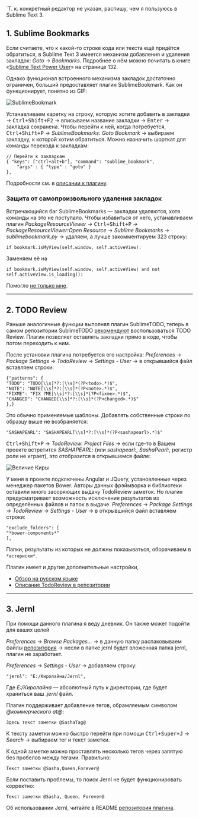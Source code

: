 `Т. к. конкретный редактор не указан, распишу, чем я пользуюсь в Sublime Text 3.<kbd>

## 1. Sublime Bookmarks

Если считаете, что к какой-то строке кода или текста ещё придётся обратиться, в Sublime Text 3 имеется механизм добавления и удаления закладок: *Goto* → *Bookmarks*. Подробнее о нём можно почитать в книге «[Sublime Text Power User](https://docs.zoho.com/file/nqgo4e3473558e032489e9dc3bceb3db16723)» на странице 132.

Однако функционал встроенного механизма закладок достаточно ограничен, больший предоставляет плагин SublimeBookmark. Как он функционирует, понятно из GIF:

![SublimeBookmark](https://packagecontrol.io/readmes/img/d0b118a0e93795a2b80751e86ec681f8c7a4f48f.gif)

Устанавливаем каретку на строку, которую хотите добавить в закладки → <kbd>Ctrl+Shift+F2</kbd> → вписываем название закладки → <kbd>Enter</kbd> → закладка сохранена. Чтобы перейти к ней, когда потребуется, <kbd>Ctrl+Shift+P</kbd> → *SublimeBookmarks: Goto Bookmark* → выбираем закладку, к которой хотим обратиться. Можно назначить шорткат для команды перехода к закладкам:

	// Перейти к закладкам
	{ "keys": ["ctrl+alt+b"], "command": "sublime_bookmark",
        "args" : { "type" : "goto" }
    },

Подробности см. в [описании к плагину](https://github.com/bollu/sublimeBookmark).

### Защита от самопроизвольного удаления закладок

Встречающийся баг SublimeBookmarks — закладки удаляются, хотя команды на это не поступало. Чтобы избавиться от него, устанавливаем плагин *PackageResourceViewer* → <kbd>Ctrl+Shift+P</kbd> → *PackageResourceViewer:Open Resource* → *Sublime Bookmarks* → *sublimebookmark.py* → удаляем, а лучше закомментируем 323 строку:

	if bookmark.isMyView(self.window, self.activeView):

Заменяем её на

	if bookmark.isMyView(self.window, self.activeView) and not self.activeView.is_loading():

Помогло [не только мне](https://github.com/bollu/sublimeBookmark/issues/23#issuecomment-153111099).

---

## 2. TODO Review

Раньше аналогичные функции выполнял плагин SublimeTODO, теперь в самом репозитории SublimeTODO [рекомендуют](https://github.com/robcowie/SublimeTODO) воспользоваться TODO Review. Плагин позволяет оставлять закладки прямо в коде, чтобы потом переходить к ним.

После установки плагина потребуется его настройка: *Preferences* → *Package Settings* → *TodoReview* → *Settings - User* → в открывшийся файл вставляем строки:

	{"patterns": {
	"TODO": "TODO[\\s]*?:[\\s]*(?P<todo>.*)$",
	"NOTE": "NOTE[\\s]*?:[\\s]*(?P<note>.*)$",
    "FIXME": "FIX ?ME[\\s]*?:[\\s]*(?P<fixme>.*)$",
    "CHANGED": "CHANGED[\\s]*?:[\\s]*(?P<changed>.*)$"
	},}

Это обычно применяемые шаблоны. Добавлять собственные строки по образцу выше не возбраняется:

	"SASHAPEARL": "SASHAPEARL[\\s]*?:[\\s]*(?P<sashapearl>.*)$"

<kbd>Ctrl+Shift+P</kbd> → *TodoReview: Project Files* → если где-то в Вашем проекте встретится *SASHAPEARL*: (или *sashapearl:*, *SashaPearl:*, регистр роли не играет), это отобразится в открывшемся файле:

![Величие Киры](http://i.imgur.com/76O5Web.png)

У меня в проекте подключены Angular и JQuery, установленные через менеджер пакетов Bower. Авторы данных фрэймворка и библиотеки оставили много засоряющих выдачу TodoReview заметок. Но плагин предусматривает возможность исключения результатов из определённых файлов и папок в выдаче. *Preferences* → *Package Settings* → *TodoReview* → *Settings - User* → в открывшийся файл вставляем строки:

	"exclude_folders": [
    "*bower-components*"
	],

Папки, результаты из которых не должны показываться, оборачиваем в `*астериски*`.

Плагин имеет и другие дополнительные настройки, 

+ [Обзор на русском языке](http://comphobby.ru/2012/07/21/sublimetodo-plagin-dlya-organizacii-todo-v-sublime-text-2/)
+ [Описание TodoReview в репозитории](https://github.com/jonathandelgado/SublimeTodoReview)

---

## 3. Jernl

При помощи данного плагина я веду дневник. Он также может подойти для ваших целей

*Preferences* → *Browse Packages...* → в данную папку распаковываем файлы [репозитория](https://github.com/jasongardnerlv/jernl.git) → несли в папке jernl будет вложенная папка jernl, плагин не заработает.

*Preferences* → *Settings - User* → добавляем строку:

	"jernl": "E:/Киролайна/Jernl",

Где *E:/Киролайна* — абсолютный путь к директории, где будет храниться ваш *.jernl* файл.

Плагин поддерживает добавление тегов, обрамляемым символом *@коммерческого at@*:

	Здесь текст заметки @SashaTag@

К тексту заметки можно быстро перейти при помощи <kbd>Ctrl+Super+J</kbd> → *Search* → выбираем тег и текст заметки.

К одной заметке можно проставлять несколько тегов через запятую без пробелов между тегами. Правильно:

	Текст заметки @Sasha,Queen,Forever@

Если поставить проблемы, то поиск Jernl не будет функционировать корректно:

	Текст заметки @Sasha, Queen, Forever@

Об использовании Jernl, читайте в README [репозитория плагина](https://github.com/jasongardnerlv/jernl).
 


